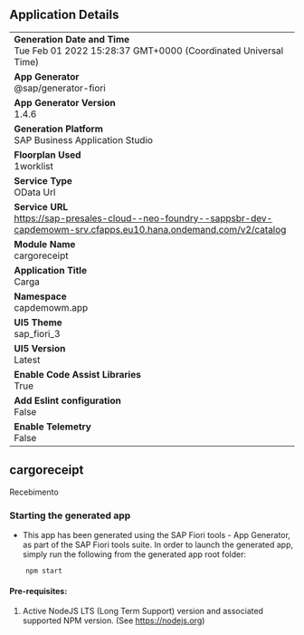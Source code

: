 ## Application Details
|               |
| ------------- |
|**Generation Date and Time**<br>Tue Feb 01 2022 15:28:37 GMT+0000 (Coordinated Universal Time)|
|**App Generator**<br>@sap/generator-fiori|
|**App Generator Version**<br>1.4.6|
|**Generation Platform**<br>SAP Business Application Studio|
|**Floorplan Used**<br>1worklist|
|**Service Type**<br>OData Url|
|**Service URL**<br>https://sap-presales-cloud--neo-foundry--sappsbr-dev-capdemowm-srv.cfapps.eu10.hana.ondemand.com/v2/catalog
|**Module Name**<br>cargoreceipt|
|**Application Title**<br>Carga|
|**Namespace**<br>capdemowm.app|
|**UI5 Theme**<br>sap_fiori_3|
|**UI5 Version**<br>Latest|
|**Enable Code Assist Libraries**<br>True|
|**Add Eslint configuration**<br>False|
|**Enable Telemetry**<br>False|

## cargoreceipt

Recebimento

### Starting the generated app

-   This app has been generated using the SAP Fiori tools - App Generator, as part of the SAP Fiori tools suite.  In order to launch the generated app, simply run the following from the generated app root folder:

```
    npm start
```

#### Pre-requisites:

1. Active NodeJS LTS (Long Term Support) version and associated supported NPM version.  (See https://nodejs.org)


